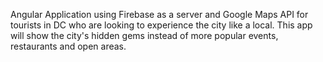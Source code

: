 Angular Application using Firebase as a server and Google Maps API for tourists in DC who are looking to experience the city like a local. This app will show the city's hidden gems instead of more popular events, restaurants and open areas.
